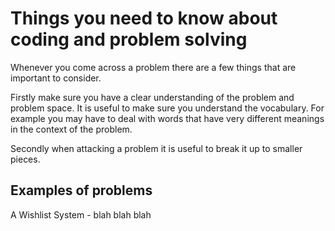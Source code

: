 # Things you need to know about coding and problem solving

Whenever you come across a problem there are a few things that are important to consider.

Firstly make sure you have a clear understanding of the problem and problem space.
It is useful to make sure you understand the vocabulary. For example you may have to deal with words
that have very different meanings in the context of the problem.

Secondly when attacking a problem it is useful to break it up to smaller pieces.

## Examples of problems

A Wishlist System - blah blah blah
